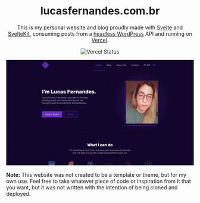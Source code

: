 <h1 align="center">lucasfernandes.com.br</h1>

<p align="center">
  This is my personal website and blog proudly made with <a href="https://svelte.dev" target="_blank">Svelte</a> and <a href="https://kit.svelte.dev" target="_blank">SvelteKit</a>, consuming posts from a <a href="https://lucasfernandes.com.br/blog/wordpress-headless-cms" target="_blank">headless WordPress</a> API and running on <a href="https://vercel.com" target="_blank">Vercel</a>.
</p>

<p align="center">
  <img src="https://img.shields.io/github/deployments/doceazedo/lucasfernandes.com.br/Production?label=vercel&logo=vercel&style=flat-square" alt="Vercel Status">
</p>

<p align="center">
  <a href="https://lucasfernandes.com.br">
    <img src="./static/thumbnail.jpg">
  </a>
</p>

**Note:** This website was not created to be a template or theme, but for my own use. Feel free to take whatever piece of code or inspiration from it that you want, but it was not written with the intention of being cloned and deployed.
